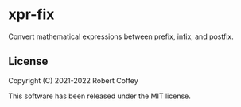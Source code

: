 # xpr-fix

Convert mathematical expressions between prefix, infix, and postfix.

## License

Copyright (C) 2021-2022 Robert Coffey

This software has been released under the MIT license.

